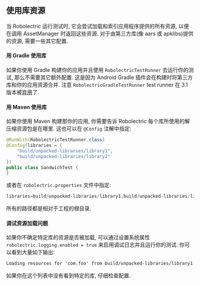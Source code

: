 ## 使用库资源

当 Robolectric 运行测试时, 它会尝试加载和索引应用程序提供的所有资源, 以便在调用 AssetManager 时返回这些资源. 对于由第三方库(像 aars 或 apklibs)提供的资源, 需要一些其它配置.

#### 用 Gradle 使用库

如果你使用 Gradle 构建你的应用并且使用 `RobolectricTestRunner` 去运行你的测试, 那么不需要其它额外配置. 这是因为 Android Gradle 插件会在构建时将第三方库和你的应用资源合并. 注意 `RobolectricGradleTestRunner` test runner 在 3.1 版本被[弃用](https://github.com/robolectric/robolectric/wiki/3.0-to-3.1-Upgrade-Guide)了. 

#### 用 Maven 使用库

如果你使用 Maven 构建那你的应用, 你需要告诉 Robolectric 每个库所使用的解压缩资源包是在哪里. 这也可以在 `@Config` 注解中指定: 

```java
@RunWith(RobolectricTestRunner.class)
@Config(libraries = {
    "build/unpacked-libraries/library1",
    "build/unpacked-libraries/library2"
})
public class SandwichTest {
}
```

或者在 `robolectric.properties` 文件中指定: 

```java
libraries=build/unpacked-libraries/library1,build/unpacked-libraries/library2
```

所有的路径都是相对于工程的根目录.

#### 调试资源加载问题

如果你不确定特定库的资源是否被加载, 可以通过设置系统属性 `robolectric.logging.enabled = true` 来启用调试日志并且运行你的测试. 你可以看到大量如下输出: 

```xml
Loading resources for 'com.foo' from build/unpacked-libraries/library1...
```

如果你在这个列表中没有看到特定的库, 仔细检查配置.

